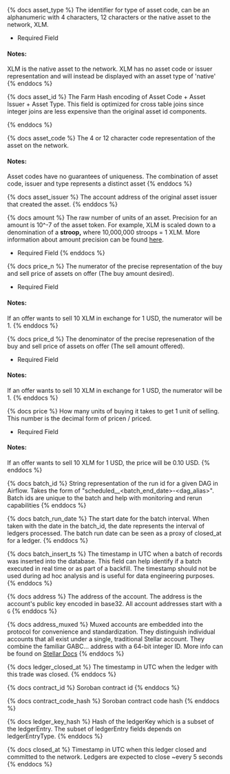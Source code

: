 [comment]: < Universal >

{% docs asset_type %}
The identifier for type of asset code, can be an alphanumeric with 4 characters, 12 characters or the native asset to the network, XLM.

- Required Field

#### Notes:
XLM is the native asset to the network. XLM has no asset code or issuer representation and will instead be displayed with an asset type of 'native'
{% enddocs %}

{% docs asset_id %}
The Farm Hash encoding of Asset Code + Asset Issuer + Asset Type. This field is optimized for cross table joins since integer joins are less expensive than the original asset id components.

{% enddocs %}

{% docs asset_code %}
The 4 or 12 character code representation of the asset on the network.

#### Notes:
Asset codes have no guarantees of uniqueness. The combination of asset code, issuer and type represents a distinct asset
{% enddocs %}

{% docs asset_issuer %}
The account address of the original asset issuer that created the asset.
{% enddocs %}

{% docs amount %}
The raw number of units of an asset. Precision for an amount is 10^-7 of the asset token. For example, XLM is scaled down to a denomination of a **stroop,** where 10,000,000 stroops = 1 XLM. More information about amount precision can be found [here](https://developers.stellar.org/docs/fundamentals-and-concepts/stellar-data-structures/assets#amount-precision).

- Required Field
{% enddocs %}

{% docs price_n %}
The numerator of the precise representation of the buy and sell price of assets on offer (The buy amount desired).

- Required Field

#### Notes:
If an offer wants to sell 10 XLM in exchange for 1 USD, the numerator will be 1.
{% enddocs %}

{% docs price_d %}
The denominator of the precise represenation of the buy and sell price of assets on offer (The sell amount offered).

- Required Field

#### Notes:
If an offer wants to sell 10 XLM in exchange for 1 USD, the numerator will be 1.
{% enddocs %}

{% docs price %}
How many units of buying it takes to get 1 unit of selling. This number is the decimal form of pricen / priced.

- Required Field

#### Notes:
If an offer wants to sell 10 XLM for 1 USD, the price will be 0.10 USD.
{% enddocs %}

{% docs batch_id %}
String representation of the run id for a given DAG in Airflow. Takes the form of "scheduled__<batch_end_date>-<dag_alias>". Batch ids are unique to the batch and help with monitoring and rerun capabilities
{% enddocs %}

{% docs batch_run_date %}
The start date for the batch interval. When taken with the date in the batch_id, the date represents the interval of ledgers processed. The batch run date can be seen as a proxy of closed_at for a ledger. 
{% enddocs %}

{% docs batch_insert_ts %}
The timestamp in UTC when a batch of records was inserted into the database. This field can help identify if a batch executed in real time or as part of a backfill. The timestamp should not be used during ad hoc analysis and is useful for data engineering purposes.
{% enddocs %}

{% docs address %}
The address of the account. The address is the account's public key encoded in base32. All account addresses start with a `G`
{% enddocs %}

{% docs address_muxed %}
Muxed accounts are embedded into the protocol for convenience and standardization. They distinguish individual accounts that all exist under a single, traditional Stellar account. They combine the familiar GABC… address with a 64-bit integer ID. More info can be found on [Stellar Docs](https://developers.stellar.org/docs/encyclopedia/pooled-accounts-muxed-accounts-memos#muxed-accounts)
{% enddocs %}

{% docs ledger_closed_at %}
The timestamp in UTC when the ledger with this trade was closed.
{% enddocs %}

{% docs contract_id %}
Soroban contract id
{% enddocs %}

{% docs contract_code_hash %}
Soroban contract code hash
{% enddocs %}

{% docs ledger_key_hash %}
Hash of the ledgerKey which is a subset of the ledgerEntry. The subset of ledgerEntry fields depends on ledgerEntryType.
{% enddocs %}

{% docs closed_at %}
Timestamp in UTC when this ledger closed and committed to the network. Ledgers are expected to close ~every 5 seconds
{% enddocs %}
